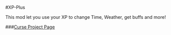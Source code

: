 #XP-Plus

This mod let you use your XP to change Time, Weather, get buffs and more!

###[Curse Project Page](https://minecraft.curseforge.com/projects/xp-plus)
